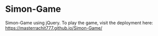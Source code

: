 # Simon-Game
Simon-Game using jQuery.
To play the game, visit the deployment here: https://masterrachit777.github.io/Simon-Game/
